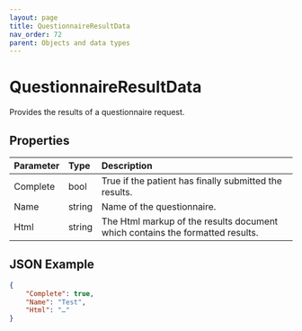 ```yaml
---
layout: page
title: QuestionnaireResultData
nav_order: 72
parent: Objects and data types
---
```


# QuestionnaireResultData

Provides the results of a questionnaire request.

## Properties

| Parameter | Type   | Description                                                 |
|:----------|:-------|:------------------------------------------------------------|
| Complete | bool | True if the patient has finally submitted the results. |
| Name | string | Name of the questionnaire. |
| Html | string | The Html markup of the results document which contains the formatted results. |

## JSON Example

```json
{
    "Complete": true,
    "Name": "Test",
    "Html": "…"
}
```

